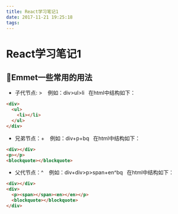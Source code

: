 ```yaml
---
title: React学习笔记1
date: 2017-11-21 19:25:18
tags:
---
```

# React学习笔记1
## Emmet一些常用的用法
* 子代节点: > &ensp; 例如：div>ul>li&ensp; 在html中结构如下：
```html
<div>
  <ul>
    <li></li>
  </ul>
</div>
```
* 兄弟节点：+ &ensp; 例如：div+p+bq&ensp; 在html中结构如下：
```html
<div></div>
<p></p>
<blockquote></blockquote>
```
* 父代节点：^ &ensp; 例如：div+div>p>span+en^bq&ensp; 在html中结构如下：
```html
<div></div>
<div>
  <p><span></span><en></en></p>
  <blockquote></blockquote>
</div>
```

